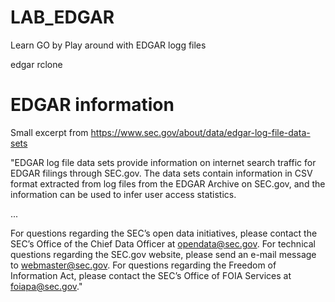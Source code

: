# LAB_EDGAR

Learn GO by Play around with EDGAR logg files 

edgar rclone  

# EDGAR information
Small excerpt from https://www.sec.gov/about/data/edgar-log-file-data-sets 

"EDGAR log file data sets provide information on internet search traffic for EDGAR filings through SEC.gov.  The data sets contain information in CSV format extracted from log files from the EDGAR Archive on SEC.gov, and the information can be used to infer user access statistics.  

...

For questions regarding the SEC’s open data initiatives, please contact the SEC’s Office of the Chief Data Officer at opendata@sec.gov.  For technical questions regarding the SEC.gov website, please send an e-mail message to webmaster@sec.gov. For questions regarding the Freedom of Information Act, please contact the SEC’s Office of FOIA Services at foiapa@sec.gov." 
